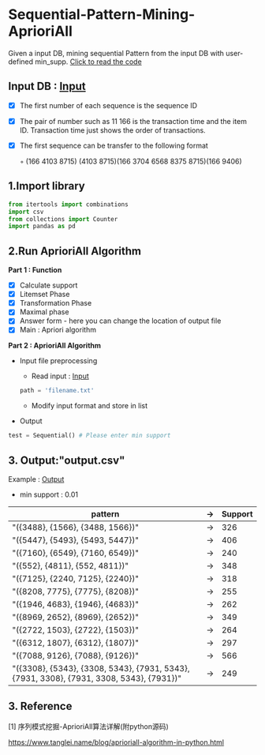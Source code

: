 # Sequential-Pattern-Mining-AprioriAll

Given a input DB, mining sequential Pattern from the input DB with user-defined min_supp.
[Click to read the code](https://github.com/podo47/Sequential-Pattern-Mining-AprioriAll/blob/main/Sequential_Pattern_Mining_Algorithm.ipynb)

## Input DB : [Input](https://github.com/podo47/Sequential-Pattern-Mining-AprioriAll/blob/main/seqdata.dat.txt)
- [x] The first number of each sequence is the sequence ID
- [x] The pair of number such as 11 166 is the transaction time and the item ID. Transaction time just shows the order of transactions.
- [x] The first sequence can be transfer to the following format
  
  ◦ (166 4103 8715) (4103 8715)(166 3704 6568 8375 8715)(166 9406)
  

## 1.Import library
``` python
from itertools import combinations
import csv
from collections import Counter
import pandas as pd
```

## 2.Run AprioriAll Algorithm

**Part 1 : Function**
- [x] Calculate support
- [x] Litemset Phase
- [x] Transformation Phase
- [x] Maximal phase
- [x] Answer form - here you can change the location of output file
- [x] Main : Apriori algorithm

**Part 2 : AprioriAll  Algorithm**
* Input file preprocessing
  * Read input : [Input](https://github.com/podo47/Sequential-Pattern-Mining-AprioriAll/blob/main/seqdata.dat.txt)
  
  
  ``` python
  path = 'filename.txt'
  ```

  * Modify input format and store in list
  
* Output 
``` python
test = Sequential() # Please enter min support
```
## 3. Output:"output.csv"

Example : [Output](https://github.com/podo47/Sequential-Pattern-Mining-AprioriAll/blob/main/output.csv)
* min support : 0.01

| pattern                                                                                  | → | Support |
|------------------------------------------------------------------------------------------|---|---------|
| "({3488}, {1566}, {3488, 1566})"                                                         | → | 326     |
| "({5447}, {5493}, {5493, 5447})"                                                         | → | 406     |
| "({7160}, {6549}, {7160, 6549})"                                                         | → | 240     |
| "({552}, {4811}, {552, 4811})"                                                           | → | 348     |
| "({7125}, {2240, 7125}, {2240})"                                                         | → | 318     |
| "({8208, 7775}, {7775}, {8208})"                                                         | → | 255     |
| "({1946, 4683}, {1946}, {4683})"                                                         | → | 262     |
| "({8969, 2652}, {8969}, {2652})"                                                         | → | 349     |
| "({2722, 1503}, {2722}, {1503})"                                                         | → | 264     |
| "({6312, 1807}, {6312}, {1807})"                                                         | → | 297     |
| "({7088, 9126}, {7088}, {9126})"                                                         | → | 566     |
| "({3308}, {5343}, {3308, 5343}, {7931, 5343}, {7931, 3308}, {7931, 3308, 5343}, {7931})" | → | 249     |



## 3. Reference
[1] 序列模式挖掘-AprioriAll算法详解(附python源码)

https://www.tanglei.name/blog/aprioriall-algorithm-in-python.html

